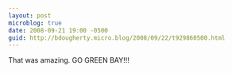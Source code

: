 ```yaml
---
layout: post
microblog: true
date: 2008-09-21 19:00 -0500
guid: http://bdougherty.micro.blog/2008/09/22/t929860500.html
---
```

That was amazing. GO GREEN BAY!!!
